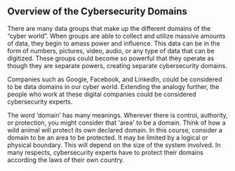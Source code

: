 ## Overview of the Cybersecurity Domains

There are many data groups that make up the different domains of the “cyber world”. When groups are able to collect and utilize massive amounts of data, they begin to amass power and influence. This data can be in the form of numbers, pictures, video, audio, or any type of data that can be digitized. These groups could become so powerful that they operate as though they are separate powers, creating separate cybersecurity domains.

Companies such as Google, Facebook, and LinkedIn, could be considered to be data domains in our cyber world. Extending the analogy further, the people who work at these digital companies could be considered cybersecurity experts.

The word ‘domain’ has many meanings. Wherever there is control, authority, or protection, you might consider that 'area' to be a domain. Think of how a wild animal will protect its own declared domain. In this course, consider a domain to be an area to be protected. It may be limited by a logical or physical boundary. This will depend on the size of the system involved. In many respects, cybersecurity experts have to protect their domains according the laws of their own country.


